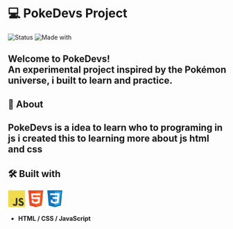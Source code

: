 # 💻 PokeDevs Project

![Status](https://img.shields.io/badge/status-FINISH-green) 
![Made with](https://img.shields.io/badge/made%20with-JS-red) 

Welcome to **PokeDevs**!  
An experimental project inspired by the Pokémon universe, i built to learn and practice.
---

## 🚀 About
PokeDevs is a idea to learn who to programing in js i created this to learning more about js html and css
---

## 🛠️ Built with
<p align="left">
  <img src="https://raw.githubusercontent.com/devicons/devicon/master/icons/javascript/javascript-original.svg" alt="javascript" width="40" height="40"/>
  <img src="https://raw.githubusercontent.com/devicons/devicon/master/icons/html5/html5-original.svg" alt="html5" width="40" height="40"/>
  <img src="https://raw.githubusercontent.com/devicons/devicon/master/icons/css3/css3-original.svg" alt="css3" width="40" height="40"/>
</p>

- **HTML / CSS / JavaScript**
